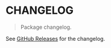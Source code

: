 # CHANGELOG

> Package changelog.

See [GitHub Releases](https://github.com/stdlib-js/ndarray-base-reverse/releases) for the changelog.